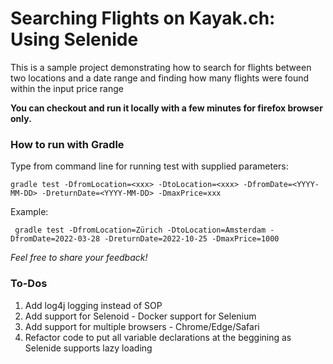 Searching Flights on Kayak.ch: Using Selenide
=============================================

This is a sample project demonstrating how to search for flights between two locations and a date range and finding how
many flights were found within the input price range

**You can checkout and run it locally with a few minutes for firefox browser only.**

### How to run with Gradle

Type from command line for running test with supplied parameters:

```
gradle test -DfromLocation=<xxx> -DtoLocation=<xxx> -DfromDate=<YYYY-MM-DD> -DreturnDate=<YYYY-MM-DD> -DmaxPrice=xxx
```

Example:
```
 gradle test -DfromLocation=Zürich -DtoLocation=Amsterdam -DfromDate=2022-03-28 -DreturnDate=2022-10-25 -DmaxPrice=1000
```

_Feel free to share your feedback!_

### To-Dos
1. Add log4j logging instead of SOP
2. Add support for Selenoid - Docker support for Selenium
3. Add support for multiple browsers - Chrome/Edge/Safari
4. Refactor code to put all variable declarations at the beggining as Selenide supports lazy loading
